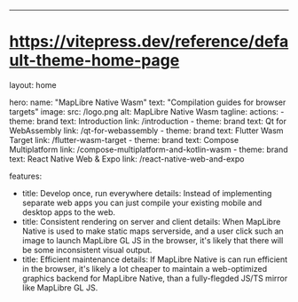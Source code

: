 ---
# https://vitepress.dev/reference/default-theme-home-page
layout: home

hero:
  name: "MapLibre Native Wasm"
  text: "Compilation guides for browser targets"
  image:
    src: /logo.png
    alt: MapLibre Native Wasm
  tagline: 
  actions:
    - theme: brand
      text: Introduction
      link: /introduction
    - theme: brand
      text: Qt for WebAssembly
      link: /qt-for-webassembly
    - theme: brand
      text: Flutter Wasm Target
      link: /flutter-wasm-target
    - theme: brand
      text: Compose Multiplatform
      link: /compose-multiplatform-and-kotlin-wasm
    - theme: brand
      text: React Native Web & Expo
      link: /react-native-web-and-expo
    

features:
  - title: Develop once, run everywhere
    details: Instead of implementing separate web apps you can just compile your existing mobile and desktop apps to the web.
  - title: Consistent rendering on server and client
    details: When MapLibre Native is used to make static maps serverside, and a user click such an image to launch MapLibre GL JS in the browser, it's likely that there will be some inconsistent visual output.
  - title: Efficient maintenance
    details: If MapLibre Native is can run efficient in the browser, it's likely a lot cheaper to maintain a web-optimized graphics backend for MapLibre Native, than a fully-flegded JS/TS mirror like MapLibre GL JS.

